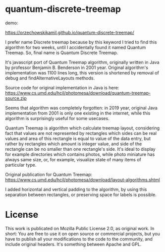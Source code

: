 # quantum-discrete-treemap

demo:

https://orzechowskikamil.github.io/quantum-discrete-treemap/

I prefer name Discrete treemap because by this keyword I tried to find
this algorithm for two weeks, until I accidentally found it named
Quantum Treemap. So, final name is Quantum Discrete Treemap.

It's javascript port of Quantum Treemap algorithm, originally written in Java by
professor Benjamin B. Benderson in 2001 year. Original algorithm's
implementation was 1100 lines long, this version is shortened by removal
of debug and findAlternativeLayouts methods.

Source code for original implementation in Java is here:
https://www.cs.umd.edu/hcil/photomesa/download/quantum-treemap-source.zip

Seems that algorithm was completely forgotten: in 2019 year, original Java
implementation from 2001 is only one existing in the internet, while this
algorithm is surprisingly useful for some usecases.

Quantum Treemap is algorithm which calculate treemap layout, considering
fact that values are not represented by rectangles which sides can be
real values and area of this rectangle is equal to value of the data entry,
but rather by rectangles which amount is integer value, and side of the
rectangle can be no smaller than one rectangle's side. It's ideal
to display for example directories which contains photos, while photo
miniature has always same size, or, for example, visualize state of
many items of particular type.

Original publication for Quantum Treemap:
https://www.cs.umd.edu/hcil/photomesa/download/layout-algorithms.shtml

I added horizontal and vertical padding to the algorithm, by using this
separation between rectangles, or preserving space for labels is possible.

License
=======
This work is publicated on Mozilla Public License 2.0, as original work.
In short: You are free to use it on open source or commercial projects,
but you have to publish all your modifications to the code to the community,
and include original headers.
It's something between Apache and GPL.